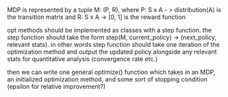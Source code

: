 MDP is represented by a tuple M: (P, R), where P: S x A - > distribution(A) is the transition matrix and R: S x A -> [0, 1] is the reward function

opt methods should be implemented as classes with a step function. 
the step function should take the form step(M, current_policy) -> (next_policy, relevant stats). 
in other words step function should take one iteration of the optimization method and output the updated policy alongside any relevant stats for quantitative analysis (convergence rate etc.)

then we can write one general optimize() function which takes in an MDP, an initialized optimization method, and some sort of stopping condition (epsilon for relative improvement?)